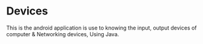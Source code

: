 # Devices
This is the android application is use to knowing the input, output devices of computer &amp; Networking devices, Using Java.
